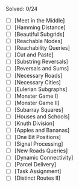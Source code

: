 Solved: 0/24<br/>
- [ ] [Meet in the Middle]
- [ ] [Hamming Distance]
- [ ] [Beautiful Subgrids]
- [ ] [Reachable Nodes]
- [ ] [Reachability Queries]
- [ ] [Cut and Paste]
- [ ] [Substring Reversals]
- [ ] [Reversals and Sums]
- [ ] [Necessary Roads]
- [ ] [Necessary Cities]
- [ ] [Eulerian Subgraphs]
- [ ] [Monster Game I]
- [ ] [Monster Game II]
- [ ] [Subarray Squares]
- [ ] [Houses and Schools]
- [ ] [Knuth Division]
- [ ] [Apples and Bananas]
- [ ] [One Bit Positions]
- [ ] [Signal Processing]
- [ ] [New Roads Queries]
- [ ] [Dynamic Connectivity]
- [ ] [Parcel Delivery]
- [ ] [Task Assignment]
- [ ] [Distinct Routes II]